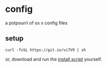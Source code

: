 # config

a potpourri of os x config files

## setup

    curl -fsSL https://git.io/vi7V9 | sh

or, download and run the [install script](install) yourself.
